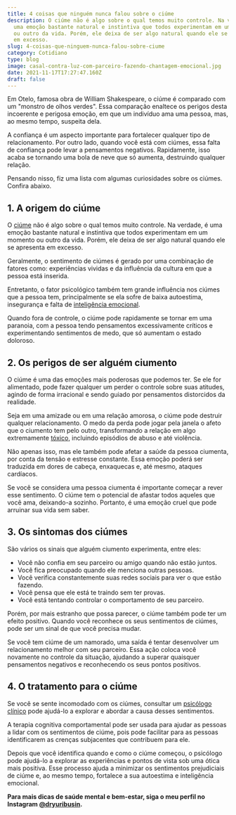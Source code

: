 ```yaml
---
title: 4 coisas que ninguém nunca falou sobre o ciúme
description: O ciúme não é algo sobre o qual temos muito controle. Na verdade, é
  uma emoção bastante natural e instintiva que todos experimentam em um momento
  ou outro da vida. Porém, ele deixa de ser algo natural quando ele se apresenta
  em excesso.
slug: 4-coisas-que-ninguem-nunca-falou-sobre-ciume
category: Cotidiano
type: blog
image: casal-contra-luz-com-parceiro-fazendo-chantagem-emocional.jpg
date: 2021-11-17T17:27:47.160Z
draft: false
---
```


Em Otelo, famosa obra de William Shakespeare, o ciúme é comparado com um "monstro de olhos verdes". Essa comparação enaltece os perigos desta incoerente e perigosa emoção, em que um indivíduo ama uma pessoa, mas, ao mesmo tempo, suspeita dela.

A confiança é um aspecto importante para fortalecer qualquer tipo de relacionamento. Por outro lado, quando você está com ciúmes, essa falta de confiança pode levar a pensamentos negativos. Rapidamente, isso acaba se tornando uma bola de neve que só aumenta, destruindo qualquer relação.

Pensando nisso, fiz uma lista com algumas curiosidades sobre os ciúmes. Confira abaixo.

## 1. A origem do ciúme

O [ciúme](https://yuribusin.com.br/como-superar-o-ciume-do-passado/) não é algo sobre o qual temos muito controle. Na verdade, é uma emoção bastante natural e instintiva que todos experimentam em um momento ou outro da vida. Porém, ele deixa de ser algo natural quando ele se apresenta em excesso.

Geralmente, o sentimento de ciúmes é gerado por uma combinação de fatores como: experiências vividas e da influência da cultura em que a pessoa está inserida.

Entretanto, o fator psicológico também tem grande influência nos ciúmes que a pessoa tem, principalmente se ela sofre de baixa autoestima, insegurança e falta de [inteligência emocional](/psicologo-para-sua-inteligencia-emocional/).

Quando fora de controle, o ciúme pode rapidamente se tornar em uma paranoia, com a pessoa tendo pensamentos excessivamente críticos e experimentando sentimentos de medo, que só aumentam o estado doloroso.

## 2. Os perigos de ser alguém ciumento

O ciúme é uma das emoções mais poderosas que podemos ter. Se ele for alimentado, pode fazer qualquer um perder o controle sobre suas atitudes, agindo de forma irracional e sendo guiado por pensamentos distorcidos da realidade.

Seja em uma amizade ou em uma relação amorosa, o ciúme pode destruir qualquer relacionamento. O medo da perda pode jogar pela janela o afeto que o ciumento tem pelo outro, transformando a relação em algo extremamente [tóxico](https://www.google.com/url?client=internal-element-cse&cx=013413282715532661870:5z8llcwtwhy&q=https://yuribusin.com.br/relacionamento-toxico-entenda-se-voce-esta-em-um/&sa=U&ved=2ahUKEwiNj9uaifzzAhXpq5UCHdaTBTkQFnoECAYQAg&usg=AOvVaw1Bpy5nELQzpSWU6lssh07E), incluindo episódios de abuso e até violência.

Não apenas isso, mas ele também pode afetar a saúde da pessoa ciumenta, por conta da tensão e estresse constante. Essa emoção poderá ser traduzida em dores de cabeça, enxaquecas e, até mesmo, ataques cardíacos.

Se você se considera uma pessoa ciumenta é importante começar a rever esse sentimento. O ciúme tem o potencial de afastar todos aqueles que você ama, deixando-a sozinho. Portanto, é uma emoção cruel que pode arruinar sua vida sem saber.

## 3. Os sintomas dos ciúmes

São vários os sinais que alguém ciumento experimenta, entre eles:

- Você não confia em seu parceiro ou amigo quando não estão juntos.
- Você fica preocupado quando ele menciona outras pessoas.
- Você verifica constantemente suas redes sociais para ver o que estão fazendo.
- Você pensa que ele está te traindo sem ter provas.
- Você está tentando controlar o comportamento de seu parceiro.

Porém, por mais estranho que possa parecer, o ciúme também pode ter um efeito positivo. Quando você reconhece os seus sentimentos de ciúmes, pode ser um sinal de que você precisa mudar.

Se você tem ciúme de um namorado, uma saída é tentar desenvolver um relacionamento melhor com seu parceiro. Essa ação coloca você novamente no controle da situação, ajudando a superar quaisquer pensamentos negativos e reconhecendo os seus pontos positivos.

## 4. O tratamento para o ciúme

Se você se sente incomodado com os ciúmes, consultar um [psicólogo clínico](https://yuribusin.com.br/pra-que-serve-um-psicologo-clinico/) pode ajudá-lo a explorar e abordar a causa desses sentimentos.

A terapia cognitiva comportamental pode ser usada para ajudar as pessoas a lidar com os sentimentos de ciúme, pois pode facilitar para as pessoas identificarem as crenças subjacentes que contribuem para ele.

Depois que você identifica quando e como o ciúme começou, o psicólogo pode ajudá-lo a explorar as experiências e pontos de vista sob uma ótica mais positiva. Esse processo ajuda a minimizar os sentimentos prejudiciais de ciúme e, ao mesmo tempo, fortalece a sua autoestima e inteligência emocional.

**Para mais dicas de saúde mental e bem-estar, siga o meu perfil no Instagram [@dryuribusin](https://www.instagram.com/dryuribusin/).**
